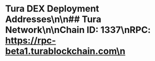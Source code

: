 # Tura DEX Deployment Addresses\n\n## Tura Network\n\nChain ID: 1337\nRPC: https://rpc-beta1.turablockchain.com\n
